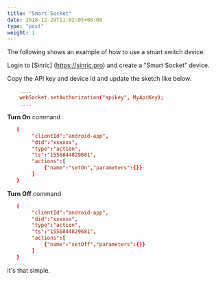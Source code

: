 ```yaml
---
title: "Smart Socket"
date: 2018-12-29T11:02:05+06:00
type: "post"
weight: 1
---
```



The following shows an example of how to use a smart switch device.

Login to [Sinric] (https://sinric.pro) and create a "Smart Socket" device.

Copy the API key and device Id and update the sketch like below.

```toml
    ....
    webSocket.setAuthorization("apikey", MyApiKey);
    ....
```

<b>Turn On</b> command 
    
```toml
   {
        "clientId":"android-app",
        "did":"xxxxxx",
        "type":"action",
        "ts":"1556844829681",
        "actions":[
            {"name":"setOn","parameters":{}}
        ]
   }
```

<b>Turn Off</b> command 
    
```toml
   {
        "clientId":"android-app",
        "did":"xxxxxx",
        "type":"action",
        "ts":"1556844829681",
        "actions":[
            {"name":"setOff","parameters":{}}
        ]
   }
```


it's that simple. 


<!-- Just download latest version of [Hugo binary (> 0.53)](https://gohugo.io/getting-started/installing/) for your OS (Windows, Linux, Mac) : it's that simple. 

![image example](../../../../images/hugo.jpg "image")
-->